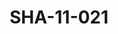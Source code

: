 ---
pid: SHA-11-021
title: SHA-11-021
language: 'en '
collection: Sharhabil Ahmed
original_label: 
rights: Sharhabil Ahmed
location_of_original: Sharhabil Ahmed
photographer_or_studio: 
scanned_from: photograph 11.4 by 18.1
_date: '1966'
location: Ethiopia, Addis Ababa
description: Group of soldiers
additional_notes: 
permission_display: 'yes'
on_server: 'no'
on_website: 'no'
permalink: "/archive/en/sha-11-021.html"
layout: photo-page
---